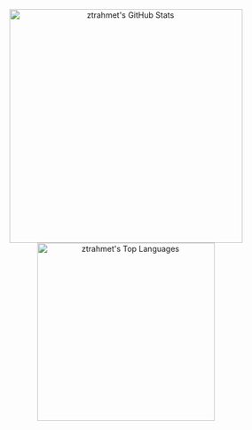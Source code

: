 <div align="center">

  <!-- GitHub Stats -->
  <picture>
    <source
      media="(prefers-color-scheme: dark)"
      srcset="https://github-readme-stats.vercel.app/api?username=ztrahmet&theme=github_dark&show_icons=true&hide_border=false&count_private=true"
    />
    <img
      alt="ztrahmet's GitHub Stats"
      src="https://github-readme-stats.vercel.app/api?username=ztrahmet&theme=default&show_icons=true&hide_border=false&count_private=true"
      width="420"
    />
  </picture>

  <!-- Top Languages -->
  <picture>
    <source
      media="(prefers-color-scheme: dark)"
      srcset="https://github-readme-stats.vercel.app/api/top-langs/?username=ztrahmet&theme=github_dark&show_icons=true&hide_border=false&layout=compact"
    />
    <img
      alt="ztrahmet's Top Languages"
      src="https://github-readme-stats.vercel.app/api/top-langs/?username=ztrahmet&theme=default&show_icons=true&hide_border=false&layout=compact"
      width="320"
    />
  </picture>

</div>
